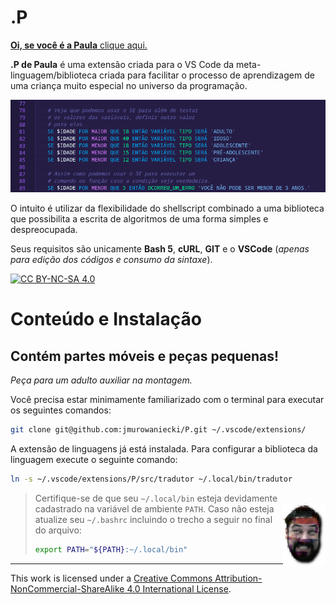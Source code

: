 # .P

[cc-by-nc-sa]: http://creativecommons.org/licenses/by-nc-sa/4.0/
[cc-by-nc-sa-image]: https://licensebuttons.net/l/by-nc-sa/4.0/88x31.png
[cc-by-nc-sa-shield]: https://img.shields.io/badge/License-CC%20BY--NC--SA%204.0-lightgrey.svg


[**Oi, se você é a Paula** clique aqui.](PAULA.md)

**.P de Paula** é uma extensão criada para o VS Code da meta-linguagem/biblioteca criada para facilitar o processo de aprendizagem de uma criança muito especial no universo da programação.

![](assets/example.png)

O intuito é utilizar da flexibilidade do shellscript combinado a uma biblioteca que possibilita a escrita de algoritmos de uma forma simples e despreocupada.

Seus requisitos são unicamente **Bash 5**, **cURL**, **GIT** e o **VSCode** (_apenas para edição dos códigos e consumo da sintaxe_).

[![CC BY-NC-SA 4.0][cc-by-nc-sa-shield]][cc-by-nc-sa]

# Conteúdo e Instalação
## Contém partes móveis e peças pequenas!
_Peça para um adulto auxiliar na montagem._

Você precisa estar minimamente familiarizado com o terminal para executar os seguintes comandos:

```sh
git clone git@github.com:jmurowaniecki/P.git ~/.vscode/extensions/
```

A extensão de linguagens já está instalada. Para configurar a biblioteca da linguagem execute o seguinte comando:
```sh
ln -s ~/.vscode/extensions/P/src/tradutor ~/.local/bin/tradutor
```

> Certifique-se de que seu `~/.local/bin` esteja devidamente cadastrado na variável de ambiente `PATH`.
> <img src="assets/john.png" align="right" />
> Caso não esteja atualize seu `~/.bashrc` incluindo o trecho a seguir no final do arquivo:
>
> ```sh
> export PATH="${PATH}:~/.local/bin"
> ```



---

This work is licensed under a
[Creative Commons Attribution-NonCommercial-ShareAlike 4.0 International License][cc-by-nc-sa].
